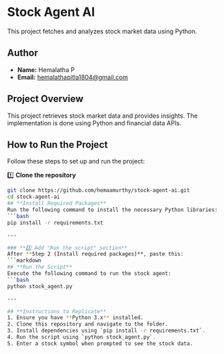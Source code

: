# **Stock Agent AI**  
This project fetches and analyzes stock market data using Python.

## **Author**  
- **Name:** Hemalatha P  
- **Email:** hemalathapitla1804@gmail.com  

## **Project Overview**  
This project retrieves stock market data and provides insights. The implementation is done using Python and financial data APIs.

## **How to Run the Project**  
Follow these steps to set up and run the project:

1️⃣ **Clone the repository**  
```bash
git clone https://github.com/hemaamurthy/stock-agent-ai.git
cd stock-agent-ai
## **Install Required Packages**  
Run the following command to install the necessary Python libraries:  
```bash
pip install -r requirements.txt

---

### **3️⃣ Add "Run the script" section**  
After **Step 2 (Install required packages)**, paste this:  
```markdown
## **Run the Script**  
Execute the following command to run the stock agent:  
```bash
python stock_agent.py

---

## **Instructions to Replicate**  
1. Ensure you have **Python 3.x** installed.  
2. Clone this repository and navigate to the folder.  
3. Install dependencies using `pip install -r requirements.txt`.  
4. Run the script using `python stock_agent.py`.  
5. Enter a stock symbol when prompted to see the stock data.  
